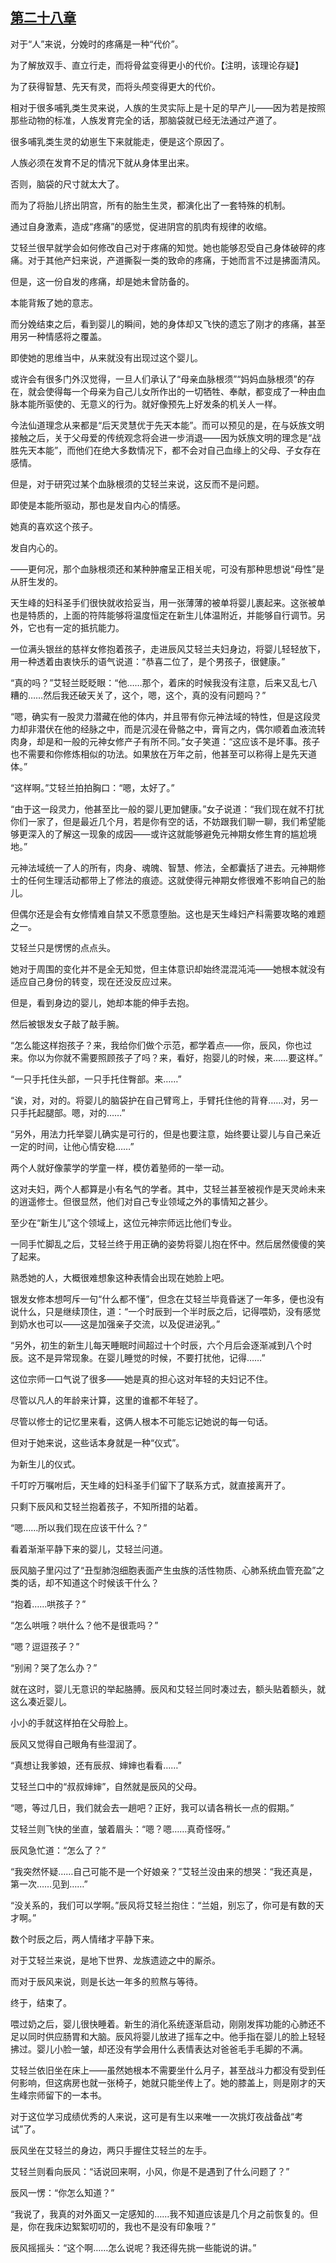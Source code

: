 ## [第二十八章](https://www.xxbiquge.com/11_11207/9226976.html)


  对于“人”来说，分娩时的疼痛是一种“代价”。

  为了解放双手、直立行走，而将骨盆变得更小的代价。【注明，该理论存疑】

  为了获得智慧、先天有灵，而将头颅变得更大的代价。

  相对于很多哺乳类生灵来说，人族的生灵实际上是十足的早产儿——因为若是按照那些动物的标准，人族发育完全的话，那脑袋就已经无法通过产道了。

  很多哺乳类生灵的幼崽生下来就能走，便是这个原因了。

  人族必须在发育不足的情况下就从身体里出来。

  否则，脑袋的尺寸就太大了。

  而为了将胎儿挤出阴宫，所有的胎生生灵，都演化出了一套特殊的机制。

  通过自身激素，造成“疼痛”的感觉，促进阴宫的肌肉有规律的收缩。

  艾轻兰很早就学会如何修改自己对于疼痛的知觉。她也能够忍受自己身体破碎的疼痛。对于其他产妇来说，产道撕裂一类的致命的疼痛，于她而言不过是拂面清风。

  但是，这一份自发的疼痛，却是她未曾防备的。

  本能背叛了她的意志。

  而分娩结束之后，看到婴儿的瞬间，她的身体却又飞快的遗忘了刚才的疼痛，甚至用另一种情感将之覆盖。

  即使她的思维当中，从来就没有出现过这个婴儿。

  或许会有很多门外汉觉得，一旦人们承认了“母亲血脉根须”“妈妈血脉根须”的存在，就会使得每一个母亲为自己儿女所作出的一切牺牲、奉献，都变成了一种由血脉本能所驱使的、无意义的行为。就好像预先上好发条的机关人一样。

  今法仙道理念从来都是“后天灵慧优于先天本能”。而可以预见的是，在与妖族文明接触之后，关于父母爱的传统观念将会进一步消退——因为妖族文明的理念是“战胜先天本能”，而他们在绝大多数情况下，都不会对自己血缘上的父母、子女存在感情。

  但是，对于研究过某个血脉根须的艾轻兰来说，这反而不是问题。

  即使是本能所驱动，那也是发自内心的情感。

  她真的喜欢这个孩子。

  发自内心的。

  ——更何况，那个血脉根须还和某种肿瘤呈正相关呢，可没有那种思想说“母性”是从肝生发的。

  天生峰的妇科圣手们很快就收拾妥当，用一张薄薄的被单将婴儿裹起来。这张被单也是特质的，上面的符阵能够将温度恒定在新生儿体温附近，并能够自行调节。另外，它也有一定的抵抗能力。

  一位满头银丝的慈祥女修抱着孩子，走进辰风艾轻兰夫妇身边，将婴儿轻轻放下，用一种透着由衷快乐的语气说道：“恭喜二位了，是个男孩子，很健康。”

  “真的吗？”艾轻兰眨眨眼：“他……那个，着床的时候我没有注意，后来又乱七八糟的……然后我还破天关了，这个，嗯，这个，真的没有问题吗？”

  “嗯，确实有一股灵力潜藏在他的体内，并且带有你元神法域的特性，但是这段灵力却非潜伏在他的经脉之中，而是沉浸在骨骼之中，膏肓之内，偶尔顺着血液流转肉身，却是和一般的元神女修产子有所不同。”女子笑道：“这应该不是坏事。孩子也不需要和你修炼相似的功法。如果放在万年之前，他甚至可以称得上是先天道体。”

  “这样啊。”艾轻兰拍拍胸口：“嗯，太好了。”

  “由于这一段灵力，他甚至比一般的婴儿更加健康。”女子说道：“我们现在就不打扰你们一家了，但是最近几个月，若是你有空的话，不妨跟我们聊一聊，我们希望能够更深入的了解这一现象的成因——或许这就能够避免元神期女修生育的尴尬境地。”

  元神法域统一了人的所有，肉身、魂魄、智慧、修法，全都囊括了进去。元神期修士的任何生理活动都带上了修法的痕迹。这就使得元神期女修很难不影响自己的胎儿。

  但偶尔还是会有女修情难自禁又不愿意堕胎。这也是天生峰妇产科需要攻略的难题之一。

  艾轻兰只是愣愣的点点头。

  她对于周围的变化并不是全无知觉，但主体意识却始终混混沌沌——她根本就没有适应自己身份的转变，现在还没反应过来。

  但是，看到身边的婴儿，她却本能的伸手去抱。

  然后被银发女子敲了敲手腕。

  “怎么能这样抱孩子？来，我给你们做个示范，都学着点——你，辰风，你也过来。你以为你就不需要照顾孩子了吗？来，看好，抱婴儿的时候，来……要这样。”

  “一只手托住头部，一只手托住臀部。来……”

  “诶，对，对的。将婴儿的脑袋护在自己臂弯上，手臂托住他的背脊……对，另一只手托起腿部。嗯，对的……”

  “另外，用法力托举婴儿确实是可行的，但是也要注意，始终要让婴儿与自己亲近一定的时间，让他心情安稳……”

  两个人就好像蒙学的学童一样，模仿着塾师的一举一动。

  这对夫妇，两个人都算是小有名气的学者。其中，艾轻兰甚至被视作是天灵岭未来的逍遥修士。但很显然，他们对自己专业领域之外的事情知之甚少。

  至少在“新生儿”这个领域上，这位元神宗师远比他们专业。

  一同手忙脚乱之后，艾轻兰终于用正确的姿势将婴儿抱在怀中。然后居然傻傻的笑了起来。

  熟悉她的人，大概很难想象这种表情会出现在她脸上吧。

  银发女修本想呵斥一句“什么都不懂”，但念在艾轻兰毕竟昏迷了一年多，便也没有说什么，只是继续顶住，道：“一个时辰到一个半时辰之后，记得喂奶，没有感觉到奶水也可以——这是加强亲子交流，以及促进泌乳。”

  “另外，初生的新生儿每天睡眠时间超过十个时辰，六个月后会逐渐减到八个时辰。这不是异常现象。在婴儿睡觉的时候，不要打扰他，记得……”

  这位宗师一口气说了很多——她是真的担心这对年轻的夫妇记不住。

  尽管以凡人的年龄来计算，这里的谁都不年轻了。

  尽管以修士的记忆里来看，这俩人根本不可能忘记她说的每一句话。

  但对于她来说，这些话本身就是一种“仪式”。

  为新生儿的仪式。

  千叮咛万嘱咐后，天生峰的妇科圣手们留下了联系方式，就直接离开了。

  只剩下辰风和艾轻兰抱着孩子，不知所措的站着。

  “嗯……所以我们现在应该干什么？”

  看着渐渐平静下来的婴儿，艾轻兰问道。

  辰风脑子里闪过了“丑型肺泡细胞表面产生虫族的活性物质、心肺系统血管充盈”之类的话，却不知道这个时候该干什么？

  “抱着……哄孩子？”

  “怎么哄哦？哄什么？他不是很乖吗？”

  “嗯？逗逗孩子？”

  “别闹？哭了怎么办？”

  就在这时，婴儿无意识的举起胳膊。辰风和艾轻兰同时凑过去，额头贴着额头，就这么凑近婴儿。

  小小的手就这样拍在父母脸上。

  辰风又觉得自己眼角有些湿润了。

  “真想让我爹娘，还有辰叔、婶婶也看看……”

  艾轻兰口中的“叔叔婶婶”，自然就是辰风的父母。

  “嗯，等过几日，我们就会去一趟吧？正好，我可以请各稍长一点的假期。”

  艾轻兰则飞快的坐直，皱着眉头：“嗯？嗯……真奇怪呀。”

  辰风急忙道：“怎么了？”

  “我突然怀疑……自己可能不是一个好娘亲？”艾轻兰没由来的想哭：“我还真是，第一次……见到……”

  “没关系的，我们可以学啊。”辰风将艾轻兰抱住：“兰姐，别忘了，你可是有数的天才啊。”

  数个时辰之后，两人情绪才平静下来。

  对于艾轻兰来说，是地下世界、龙族遗迹之中的厮杀。

  而对于辰风来说，则是长达一年多的煎熬与等待。

  终于，结束了。

  喂过奶之后，婴儿很快睡着。新生的消化系统逐渐启动，刚刚发挥功能的心肺还不足以同时供应肠胃和大脑。辰风将婴儿放进了摇车之中。他手指在婴儿的脸上轻轻拂过。婴儿小脸一皱，却还没有学会用什么表情表达对爸爸毛手毛脚的不满。

  艾轻兰依旧坐在床上——虽然她根本不需要坐什么月子，甚至战斗力都没有受到任何影响，但这病房也就一张椅子，她就只能坐传上了。她的膝盖上，则是刚才的天生峰宗师留下的一本书。

  对于这位学习成绩优秀的人来说，这可是有生以来唯一一次挑灯夜战备战“考试”了。

  辰风坐在艾轻兰的身边，两只手握住艾轻兰的左手。

  艾轻兰则看向辰风：“话说回来啊，小风，你是不是遇到了什么问题了？”

  辰风一愣：“你怎么知道？”

  “我说了，我真的对外面又一定感知的……我不知道应该是几个月之前恢复的。但是，你在我床边絮絮叨叨的，我也不是没有印象哦？”

  辰风摇摇头：“这个啊……怎么说呢？我还得先挑一些能说的讲。”
